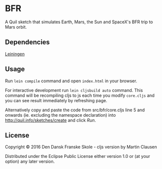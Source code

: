 # BFR

A Quil sketch that simulates Earth, Mars, the Sun and SpaceX's BFR trip to Mars orbit.

## Dependencies

[Leiningen](https://leiningen.org/)

## Usage

Run `lein compile` command and open `index.html` in your browser.

For interactive development run `lein cljsbuild auto` command. This command will be recompiling cljs to js each time you modify `core.cljs` and you can see result immediately by refreshing page.

Alternatively copy and paste the code from src/bfr/core.cljs line 5 and onwards (ie. excluding the namespace declaration) into http://quil.info/sketches/create and click *Run*.

## License

Copyright © 2016 Den Dansk Franske Skole - cljs version by Martin Clausen

Distributed under the Eclipse Public License either version 1.0 or (at
your option) any later version.
